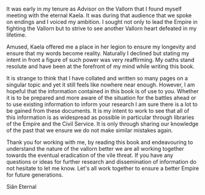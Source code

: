 It was early in my tenure as Advisor on the Vallorn that I found myself meeting with the eternal Kaela. It was during that audience that we spoke on endings and I voiced my ambition. I sought not only to lead the Empire in fighting the Vallorn but to strive to see another Vallorn heart defeated in my lifetime.

Amused, Kaela offered me a place in her legion to ensure my longevity and ensure that my words become reality. Naturally I declined but stating my intent in front a figure of such power was very reaffirming. My oaths stand resolute and have been at the forefront of my mind while writing this book.

It is strange to think that I have collated and written so many pages on a singular topic and yet it still feels like nowhere near enough. However, I am hopeful that the information contained in this book is of use to you. Whether it is to be prepared and more aware of the situation for the battles ahead or to use existing information to inform your research I am sure there is a lot to be gained from these documents. It is my intent to work to see that all of this information is as widespread as possible in particular through libraries of the Empire and the Civil Service. It is only through sharing our knowledge of the past that we ensure we do not make similar mistakes again.

Thank you for working with me, by reading this book and endeavouring to understand the nature of the vallorn better we are all working together towards the eventual eradication of the vile threat. If you have any questions or ideas for further research and dissemination of information do not hesitate to let me know. Let's all work together to ensure a better Empire for future generations.

Siân Eternal